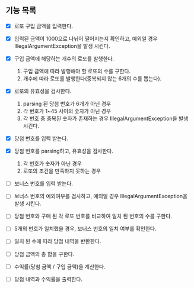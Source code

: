 ## 기능 목록

- [X]  로또 구입 금액을 입력한다.
- [X]  입력된 금액이 1000으로 나뉘어 떨어지는지 확인하고, 예외일 경우 IllegalArgumentException을 발생 시킨다.
- [X]  구입 금액에 해당하는 개수의 로또를 발행한다.
   1. 구입 금액에 따라 발행해야 할 로또의 수를 구한다.
   2. 개수에 따라 로또를 발행한다(중복되지 않는 6개의 수를 뽑는다).
- [X]  로또의 유효성을 검사한다.
   1. parsing 된 당첨 번호가 6개가 아닌 경우
   2. 각 번호가 1~45 사이의 숫자가 아닌 경우
   3. 각 번호 중 중복된 숫자가 존재하는 경우 IllegalArgumentException을 발생 시킨다.

- [X]  당첨 번호를 입력 받는다.
- [X]  당첨 번호를 parsing하고, 유효성을 검사한다.
   1. 각 번호가 숫자가 아닌 경우
   2. 로또의 조건을 만족하지 못하는 경우
- [ ]  보너스 번호를 입력 받는다.
- [ ]  보너스 번호의 예외여부를 검사하고, 예외일 경우 IllegalArgumentException을 발생 시킨다.
- [ ]  당첨 번호와 구매 된 각 로또 번호를 비교하여 일치 된 번호의 수를 구한다.
- [ ]  5개의 번호가 일치했을 경우, 보너스 번호의 일치 여부를 확인한다.
- [ ]  일치 된 수에 따라 당첨 내역을 반환한다.
- [ ]  당첨 금액의 총 합을 구한다.
- [ ]  수익률(당첨 금액 / 구입 금액)을 계산한다.
- [ ]  당첨 내역과 수익률을 출력한다.